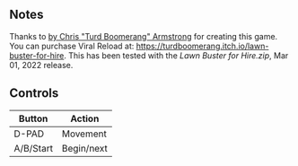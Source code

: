 ## Notes

Thanks to [by Chris "Turd Boomerang" Armstrong](https://turdboomerang.com) for creating this game. You can purchase Viral Reload at: https://turdboomerang.itch.io/lawn-buster-for-hire. This has been tested with the *Lawn Buster for Hire.zip*, Mar 01, 2022 release.


## Controls

| Button    | Action     |
| ----------| ---------- |
| D-PAD     | Movement   |
| A/B/Start | Begin/next |

